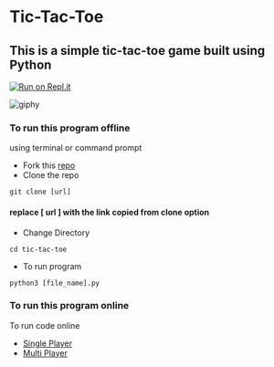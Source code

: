 # Tic-Tac-Toe
## This is a simple tic-tac-toe game built using Python 
[![Run on Repl.it](https://repl.it/badge/github/swaaz/tic-tac-toe)](https://repl.it/github/swaaz/tic-tac-toe)

![giphy](https://user-images.githubusercontent.com/42874695/80619476-5f636900-8a62-11ea-9204-c84d15dfb97d.gif)

### To run this program offline
using terminal or command prompt 
- Fork this [repo](https://github.com/swaaz/tic-tac-toe)
- Clone the repo
```
git clone [url]
```
#### replace [ url ] with the link copied from clone option
- Change Directory
```
cd tic-tac-toe
```
- To run program
```
python3 [file_name].py
```
### To run this program online
To run code online  
- [Single Player](https://repl.it/@swaaz/tic-tac-toe-singleplayer)
- [Multi Player](https://repl.it/@swaaz/tic-tac-toe-multi-player)
